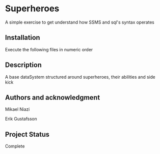 # Superheroes

A simple exercise to get understand how SSMS and sql's syntax operates   

## Installation

Execute the following files in numeric order

## Description

A base dataSystem structured around superheroes, their abilities and side kick  

## Authors and acknowledgment

Mikael Niazi

Erik Gustafsson

## Project Status

Complete